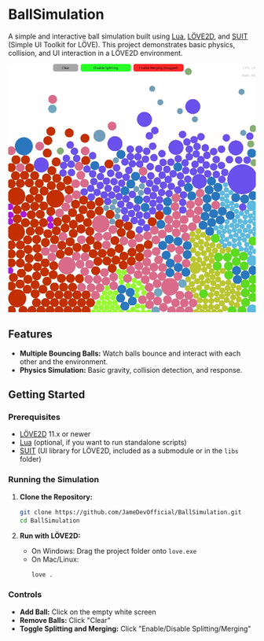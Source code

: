 # BallSimulation

A simple and interactive ball simulation built using [Lua](https://www.lua.org/), [LÖVE2D](https://love2d.org/), and [SUIT](https://github.com/vrld/SUIT) (Simple UI Toolkit for LÖVE). This project demonstrates basic physics, collision, and UI interaction in a LÖVE2D environment.

![image](3Hr.png)

## Features

- **Multiple Bouncing Balls:** Watch balls bounce and interact with each other and the environment.
- **Physics Simulation:** Basic gravity, collision detection, and response.

## Getting Started

### Prerequisites

- [LÖVE2D](https://love2d.org/) 11.x or newer
- [Lua](https://www.lua.org/) (optional, if you want to run standalone scripts)
- [SUIT](https://github.com/vrld/SUIT) (UI library for LÖVE2D, included as a submodule or in the `libs` folder)

### Running the Simulation

1. **Clone the Repository:**
    ```bash
    git clone https://github.com/JameDevOfficial/BallSimulation.git
    cd BallSimulation
    ```

2. **Run with LÖVE2D:**
    - On Windows: Drag the project folder onto `love.exe`
    - On Mac/Linux:  
      ```bash
      love .
      ```

### Controls

- **Add Ball:** Click on the empty white screen
- **Remove Balls:** Click "Clear"
- **Toggle Splitting and Merging:** Click "Enable/Disable Splitting/Merging"

